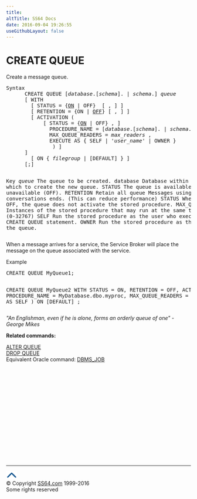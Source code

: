 ```yaml
---
title:
altTitle: SS64 Docs
date: 2016-09-04 19:26:55
useGithubLayout: false
---
```

<!-- #BeginLibraryItem "/Library/head_sql.lbi" --><!-- #EndLibraryItem --><h1>CREATE QUEUE</h1>
<p>Create a message queue.</p>
<pre>Syntax
      CREATE QUEUE [<i>database</i>.[<i>schema</i>]. | <i>schema</i>.] <i>queue</i>
      [ WITH
        [ STATUS = {<u>ON</u> | OFF}  [ , ] ]
        [ RETENTION = {ON | <u>OFF</u>} [ , ] ] 
        [ ACTIVATION (
            [ STATUS = {<u>ON</u> | OFF} , ] 
              PROCEDURE_NAME = [<i>database</i>.[<i>schema</i>]. | <i>schema</i>.] <i>stored_procedure</i> ,
              MAX_QUEUE_READERS = <i>max_readers</i> , 
              EXECUTE AS { SELF | '<i>user_name</i>' | OWNER } 
               ) ]
      ]
        [ ON { <i>filegroup</i> | [DEFAULT] } ] 
      [;]

Key<i>
   queue</i>     The queue to be created.
   database  Database within which to create the new queue.
   STATUS    The queue is available (ON) or unavailable (OFF).
   RETENTION Retain all queue Messages using the conversations ends.
             (This can reduce performance)
   STATUS    When STATUS = OFF, the queue does not activate the stored procedure.
   MAX_QUEUE_READERS  Instances of the stored procedure that may run at the same time (0-32767)
   SELF      Run the stored procedure as the user who executes the CREATE QUEUE statement.
   OWNER     Run the stored procedure as the owner of the queue.</pre>
<p>  When a message arrives for a service, the Service Broker will place the message on the queue associated with the service.</p>
<p>Example</p>
<pre>CREATE QUEUE MyQueue1;

CREATE QUEUE MyQueue2
    WITH STATUS = ON,
      RETENTION = OFF,
      ACTIVATION (
          PROCEDURE_NAME = MyDatabase.dbo.myproc,
          MAX_QUEUE_READERS = 10,
          EXECUTE AS SELF )
    ON [DEFAULT] ;</pre>
<p class="quote"><i>"An Englishman, even if he is alone, forms
an orderly queue of one" - George Mikes </i></p>
<p><b>Related commands:</b></p>
<p>  <a href="queue_a.html">ALTER QUEUE</a><br>
  <a href="queue_d.html">DROP QUEUE</a>  <br>
Equivalent Oracle command:  <a href="../orap/DBMS_JOB.html">DBMS_JOB</a></p><!-- #BeginLibraryItem "/Library/foot_sql.lbi" --><p>
<!-- ss64-sql -->
<ins class="adsbygoogle" style="display:inline-block;width:300px;height:250px" data-ad-client="ca-pub-6140977852749469" data-ad-slot="6953563613"></ins>
<script>
(adsbygoogle = window.adsbygoogle || []).push({});
</script></p>
<hr>
<div id="bl" class="footer"><a href="queue_c.html#"><img src="../images/top.png" width="30" height="22" alt="Back to the Top"></a></div>
<div id="br" class="footer, tagline">© Copyright <a href="http://ss64.com/">SS64.com</a> 1999-2016<br>
Some rights reserved</div><!-- #EndLibraryItem -->

